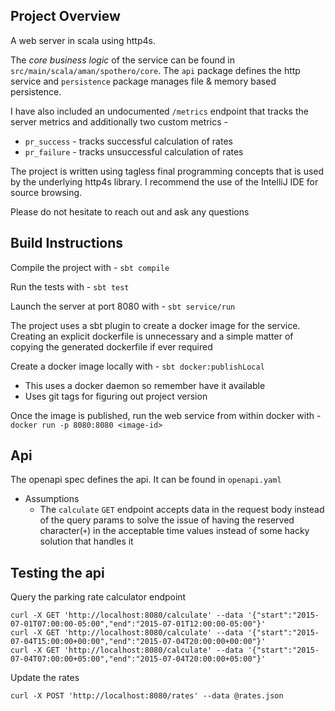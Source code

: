 ## Project Overview

A web server in scala using http4s.

The *core business logic* of the service can be found in 
`src/main/scala/aman/spothero/core`. The `api` package
defines the http service and `persistence` package manages 
file & memory based persistence.

I have also included an undocumented `/metrics` endpoint that tracks the server metrics
and additionally two custom metrics -
 - `pr_success` - tracks successful calculation of rates 
 - `pr_failure` - tracks unsuccessful calculation of rates

The project is written using tagless final programming concepts that is
used by the underlying http4s library.
I recommend the use of the IntelliJ IDE for source browsing.

Please do not hesitate to reach out and ask any questions

## Build Instructions

Compile the project with -
`sbt compile`

Run the tests with -
`sbt test`

Launch the server at port 8080 with -
`sbt service/run`

The project uses a sbt plugin to create a docker image for the service. 
Creating an explicit dockerfile is unnecessary and a simple matter of copying the generated dockerfile if ever required

Create a docker image locally with -
`sbt docker:publishLocal`
 - This uses a docker daemon so remember have it available
 - Uses git tags for figuring out project version

Once the image is published, run the web service from within docker with -
`docker run -p 8080:8080 <image-id>`

## Api

The openapi spec defines the api. It can be found in `openapi.yaml` 

- Assumptions 
  - The `calculate` `GET` endpoint accepts data in the request body 
  instead of the query params to solve the issue of having the reserved 
  character(`+`) in the acceptable time values instead of some hacky 
  solution that handles it 
  
## Testing the api

Query the parking rate calculator endpoint 
```
curl -X GET 'http://localhost:8080/calculate' --data '{"start":"2015-07-01T07:00:00-05:00","end":"2015-07-01T12:00:00-05:00"}'
curl -X GET 'http://localhost:8080/calculate' --data '{"start":"2015-07-04T15:00:00+00:00","end":"2015-07-04T20:00:00+00:00"}'
curl -X GET 'http://localhost:8080/calculate' --data '{"start":"2015-07-04T07:00:00+05:00","end":"2015-07-04T20:00:00+05:00"}'
```

Update the rates 
```
curl -X POST 'http://localhost:8080/rates' --data @rates.json
```